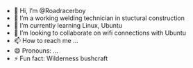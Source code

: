 - 👋 Hi, I’m @Roadracerboy
- 👀 I’m a working welding technician in stuctural construction
- 🌱 I’m currently learning Linux, Ubuntu
- 💞️ I’m looking to collaborate on wifi connections with Ubuntu
- 📫 How to reach me ...
- 😄 Pronouns: ...
- ⚡ Fun fact: Wilderness bushcraft

<!---
Roadracerboy/Roadracerboy is a ✨ special.
